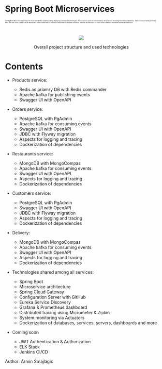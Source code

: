 # Spring Boot Microservices 

<p style="font-size:5px;"> Spring Boot REST microservices for food and drinks ordering using displaying variety of technologies. Each service uses its own instance of database choosing from NoSql and SQL. Data access is being achived with JPA and JDBC using DAO & Reposiotry pattern with help of Flyway & hibernate to migrate schemas. Internal architecture of each service follows standard layered architecture.</p>
<h1>

</h1>

<p align="center" >
  <img src="https://user-images.githubusercontent.com/45321513/210616653-a1b87c6b-f0e4-418e-9441-599c12e7a16d.png" />
  <p align="center">Overall project structure and used technologies</p>
</p>

# Contents

- Products service:
  - Redis as priamry DB with Redis commander
  - Apache kafka for publishing events
  - Swagger UI with OpenAPI
  
- Orders service:
  - PostgreSQL with PgAdmin
  - Apache kafka for consuming events
  - Swagger UI with OpenAPI
  - JDBC with Flyway migration
  - Aspects for logging and tracing
  - Dockerization of dependencies

- Restaurants service:
  - MongoDB with MongoCompas
  - Apache kafka for consuming events
  - Swagger UI with OpenAPI
  - Aspects for logging and tracing
  - Dockerization of dependencies

- Customers service:
  - PostgreSQL with PgAdmin
  - Swagger UI with OpenAPI
  - JDBC with Flyway migration
  - Aspects for logging and tracing
  - Dockerization of dependencies

- Delivery:
    - MongoDB with MongoCompas
    - Apache kafka for consuming events
    - Swagger UI with OpenAPI
    - Aspects for logging and tracing
    - Dockerization of dependencies
 
- Technologies shared among all services:
  - Spring Boot
  - Microservice architecture
  - Spring Cloud Gateway 
  - Configuration Server with GitHub
  - Eureka Service Discovery
  - Grafana & Prometheus dashboard
  - Distributed tracing using Micrometer & Zipkin
  - System monitoring via Actuators
  - Dockerization of databases, services, servers, dashboards and more

- Coming soon
  - JWT Authentication & Authorization
  - ELK Stack
  - Jenkins CI/CD



Author: Armin Smajlagic
